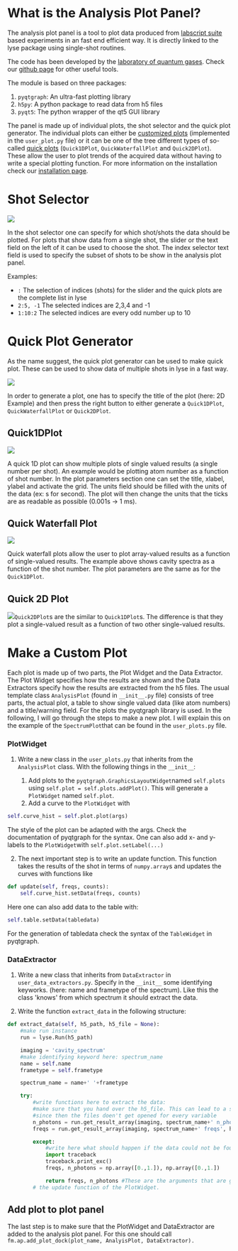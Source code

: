 # What is the Analysis Plot Panel?

The analysis plot panel is a tool to plot data produced from [labscript suite](https://labscriptsuite.org/) based experiments in an fast end efficient way. It is directly linked to the lyse package using single-shot routines. 

The code has been developed by the [laboratory of quantum gases](https://www.epfl.ch/labs/lqg/). Check our [github page](https://github.com/LQG-EPFL) for other useful tools.

The module is based on three packages:

1. `pyqtgraph`: An ultra-fast plotting library
2. `h5py`: A python package to read data from h5 files
3. `pyqt5`: The python wrapper of the qt5 GUI library

The panel is made up of individual plots, the shot selector and the quick plot generator. The individual plots can either be [customized plots](index.md#make-a-custom-plot) (implemented in the `user_plot.py` file) or it can be one of the tree different types of so-called [quick plots](index.md#quick-plot-generator
) (`Quick1DPlot`, `QuickWaterfallPlot` and `Quick2DPlot`). These allow the user to plot trends of the acquired data without having to write a special plotting function. For more information on the installation check our [installation page](installation.md).

# Shot Selector

![](ShotSelector.PNG)

In the shot selector one can specify for which shot/shots the data should be plotted. For plots that show data from a single shot, the slider or the text field on the left of it can be used to choose the shot. The index selector text field is used to specify the subset of shots to be show in the analysis plot panel. 

Examples:

- `:` The selection of indices (shots) for the slider and the quick plots are the complete list in lyse
- `2:5, -1` The selected indices are 2,3,4 and -1
- `1:10:2` The selected indices are every odd number up to 10

# Quick Plot Generator

As the name suggest, the quick plot generator can be used to make quick plot. These can be used to show data of multiple shots in lyse in a fast way.

![](QuickPlotGenerator.PNG)

In order to generate a plot, one has to specify the title of the plot (here: 2D Example) and then press the right button to either generate a `Quick1DPlot`, `QuickWaterfallPlot` or `Quick2DPlot`.

## Quick1DPlot

![](Quick1DPlot.PNG)

A quick 1D plot can show multiple plots of single valued results (a single number per shot). An example would be plotting atom number as a function of shot number. In the plot parameters section one can set the title, xlabel, ylabel and activate the grid. The units field should be filled with the units of the data (ex: s for second). The plot will then change the units that the ticks are as readable as possible (0.001s -> 1 ms).

## Quick Waterfall Plot

![](QuickWaterfallPlot.PNG)

Quick waterfall plots allow the user to plot array-valued results as a function of single-valued results. The example above shows cavity spectra as a function of the shot number. The plot parameters are the same as for the `Quick1DPlot`. 

## Quick 2D Plot

![](Quick2DPlot.PNG)`Quick2DPlot`s are the similar to `Quick1DPlot`s. The difference is that they plot a single-valued result as a function of two other single-valued results.

# Make a Custom Plot

Each plot is made up of two parts, the Plot Widget and the Data Extractor. The Plot Widget specifies how the results are shown and the Data Extractors specify how the results are extracted from the h5 files. The usual template class `AnalysisPlot` (found in `__init__.py` file) consists of tree parts, the actual plot, a table to show single valued data (like atom numbers) and a title/warning field. For the plots the pyqtgraph library is used. In the following, I will go through the steps to make a new plot. I will explain this on the example of the `SpectrumPlot`that can be found in the `user_plots.py` file.

### PlotWidget

1. Write a new class in the `user_plots.py` that inherits from the `AnalysisPlot` class. With the following things in the `__init__`:

   1. Add plots to the `pyqtgraph.GraphicsLayoutWidget`named `self.plots` using  `self.plot = self.plots.addPlot()`. This will generate a `PlotWidget` named `self.plot`. 
   2. Add a curve to the `PlotWidget` with 

```python
self.curve_hist = self.plot.plot(args)
```
   The style of the plot can be adapted with the args. Check the documentation of pyqtgraph for the syntax. One can also add x- and y-labels to the `PlotWidget`with `self.plot.setLabel(...)`

2. The next important step is to write an update function. This function takes the results of the shot in terms of `numpy.array`s and updates the curves with functions like 

```python
def update(self, freqs, counts):
	self.curve_hist.setData(freqs, counts)
```

   Here one can also add data to the table with:

```python
self.table.setData(tabledata)
```

   For the generation of tabledata check the syntax of the `TableWidget` in pyqtgraph.

### DataExtractor

1. Write a new class that inherits from `DataExtractor` in `user_data_extractors.py`. Specify in the `__init__` some identifying keyworks. (here: name and frametype of the spectrum). Like this the class 'knows' from which spectrum it should extract the data.

2. Write the function `extract_data` in the following structure:

```python
def extract_data(self, h5_path, h5_file = None):
    #make run instance
    run = lyse.Run(h5_path)

    imaging = 'cavity_spectrum'
    #make identifying keyword here: spectrum_name
    name = self.name
    frametype = self.frametype

    spectrum_name = name+' '+frametype

    try:
        #write functions here to extract the data:
        #make sure that you hand over the h5_file. This can lead to a speedup
        #since then the files doen't get opened for every variable
        n_photons = run.get_result_array(imaging, spectrum_name+' n_photons', h5_file = h5_file)
        freqs = run.get_result_array(imaging, spectrum_name+' freqs', h5_file = h5_file)

        except:
            #write here what should happen if the data could not be found
            import traceback
            traceback.print_exc()
            freqs, n_photons = np.array([0.,1.]), np.array([0.,1.])

            return freqs, n_photons #These are the arguments that are given to 
        # the update function of the PlotWidget.
```

   

## Add plot to plot panel

The last step is to make sure  that the PlotWidget and DataExtractor are added to the analysis plot panel. For this one should call `fm.ap.add_plot_dock(plot_name, AnalyisPlot, DataExtractor).`

